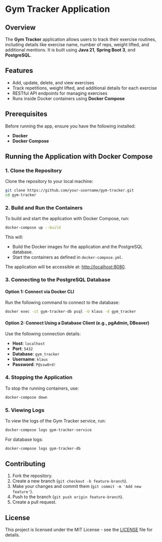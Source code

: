 # Gym Tracker Application

## Overview
The **Gym Tracker** application allows users to track their exercise routines, including details like exercise name, number of reps, weight lifted, and additional mentions. It is built using **Java 21**, **Spring Boot 3**, and **PostgreSQL**.

## Features
- Add, update, delete, and view exercises
- Track repetitions, weight lifted, and additional details for each exercise
- RESTful API endpoints for managing exercises
- Runs inside Docker containers using **Docker Compose**

## Prerequisites
Before running the app, ensure you have the following installed:

- **Docker**
- **Docker Compose**

## Running the Application with Docker Compose

### 1. Clone the Repository
Clone the repository to your local machine:

```sh
git clone https://github.com/your-username/gym-tracker.git
cd gym-tracker
```

### 2. Build and Run the Containers
To build and start the application with Docker Compose, run:

```sh
docker-compose up --build
```

This will:
- Build the Docker images for the application and the PostgreSQL database.
- Start the containers as defined in `docker-compose.yml`.

The application will be accessible at: [http://localhost:8080](http://localhost:8080).

### 3. Connecting to the PostgreSQL Database

#### Option 1: Connect via Docker CLI
Run the following command to connect to the database:

```sh
docker exec -it gym-tracker-db psql -U klaus -d gym_tracker
```

#### Option 2: Connect Using a Database Client (e.g., pgAdmin, DBeaver)
Use the following connection details:

- **Host**: `localhost`
- **Port**: `5432`
- **Database**: `gym_tracker`
- **Username**: `klaus`
- **Password**: `P@ssw0rd!`

### 4. Stopping the Application
To stop the running containers, use:

```sh
docker-compose down
```

### 5. Viewing Logs
To view the logs of the Gym Tracker service, run:

```sh
docker-compose logs gym-tracker-service
```

For database logs:

```sh
docker-compose logs gym-tracker-db
```


## Contributing
1. Fork the repository.
2. Create a new branch (`git checkout -b feature-branch`).
3. Make your changes and commit them (`git commit -m 'Add new feature'`).
4. Push to the branch (`git push origin feature-branch`).
5. Create a pull request.

## License
This project is licensed under the MIT License - see the [LICENSE](LICENSE) file for details.